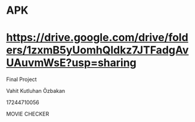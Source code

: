 # APK 
# https://drive.google.com/drive/folders/1zxmB5yUomhQldkz7JTFadgAvUAuvmWsE?usp=sharing

Final Project 

Vahit Kutluhan Özbakan

17244710056

MOVIE CHECKER

